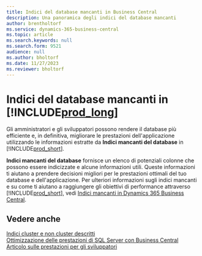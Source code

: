 ```yaml
---
title: Indici del database mancanti in Business Central
description: Una panoramica degli indici del database mancanti
author: brentholtorf
ms.service: dynamics-365-business-central
ms.topic: article
ms.search.keywords: null
ms.search.form: 9521
audience: null
ms.author: bholtorf
ms.date: 11/27/2023
ms.reviewer: bholtorf
---
```


# Indici del database mancanti in [!INCLUDE[prod_long](includes/prod_long.md)]

Gli amministratori e gli sviluppatori possono rendere il database più efficiente e, in definitiva, migliorare le prestazioni dell'applicazione utilizzando le informazioni estratte da **Indici mancanti del database** in [!INCLUDE[prod_short](includes/prod_short.md)].

**Indici mancanti del database** fornisce un elenco di potenziali colonne che possono essere indicizzate e alcune informazioni utili. Queste informazioni ti aiutano a prendere decisioni migliori per le prestazioni ottimali del tuo database e dell'applicazione. Per ulteriori informazioni sugli indici mancanti e su come ti aiutano a raggiungere gli obiettivi di performance attraverso [!INCLUDE[prod_short](includes/prod_short.md)], vedi [Indici mancanti in Dynamics 365 Business Central](/dynamics365/business-central/dev-itpro/administration/database-missing-indexes).

## Vedere anche

[Indici cluster e non cluster descritti](/sql/relational-databases/indexes/clustered-and-nonclustered-indexes-described)  
[Ottimizzazione delle prestazioni di SQL Server con Business Central](/dynamics365/business-central/dev-itpro/administration/optimize-sql-server-performance)  
[Articolo sulle prestazioni per gli sviluppatori](/dynamics365/business-central/dev-itpro/performance/performance-developer)  

